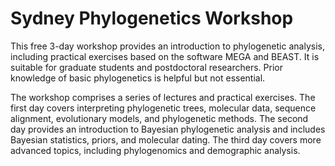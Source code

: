 # Sydney Phylogenetics Workshop

This free 3-day workshop provides an introduction to phylogenetic analysis, including practical exercises based on the software MEGA and BEAST. It is suitable for graduate students and postdoctoral researchers. Prior knowledge of basic phylogenetics is helpful but not essential.

The workshop comprises a series of lectures and practical exercises. The first day covers interpreting phylogenetic trees, molecular data, sequence alignment, evolutionary models, and phylogenetic methods. The second day provides an introduction to Bayesian phylogenetic analysis and includes Bayesian statistics, priors, and molecular dating. The third day covers more advanced topics, including phylogenomics and demographic analysis. 
